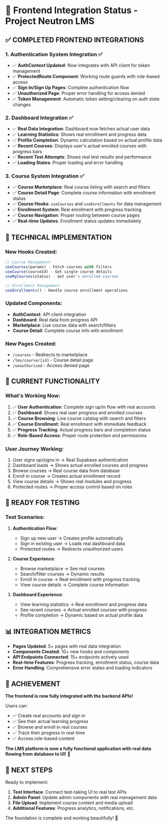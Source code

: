 # 🎨 Frontend Integration Status - Project Neutron LMS

## ✅ **COMPLETED FRONTEND INTEGRATIONS**

### 1. **Authentication System Integration** ✅

- ✅ **AuthContext Updated**: Now integrates with API client for token management
- ✅ **ProtectedRoute Component**: Working route guards with role-based access
- ✅ **Sign In/Sign Up Pages**: Complete authentication flow
- ✅ **Unauthorized Page**: Proper error handling for access denied
- ✅ **Token Management**: Automatic token setting/clearing on auth state changes

### 2. **Dashboard Integration** ✅

- ✅ **Real Data Integration**: Dashboard now fetches actual user data
- ✅ **Learning Statistics**: Shows real enrollment and progress data
- ✅ **Profile Completion**: Dynamic calculation based on actual profile data
- ✅ **Recent Courses**: Displays user's actual enrolled courses with progress bars
- ✅ **Recent Test Attempts**: Shows real test results and performance
- ✅ **Loading States**: Proper loading and error handling

### 3. **Course System Integration** ✅

- ✅ **Course Marketplace**: Real course listing with search and filters
- ✅ **Course Detail Page**: Complete course information with enrollment status
- ✅ **Course Hooks**: `useCourses` and `useEnrollments` for data management
- ✅ **Enrollment System**: Real enrollment with progress tracking
- ✅ **Course Navigation**: Proper routing between course pages
- ✅ **Real-time Updates**: Enrollment status updates immediately

## 🔧 **TECHNICAL IMPLEMENTATION**

### **New Hooks Created:**

```typescript
// Course Management
useCourses(params) - Fetch courses with filters
useCourse(courseId) - Get single course details
useMyCourses(status) - Get user's enrolled courses

// Enrollment Management
useEnrollments() - Handle course enrollment operations
```

### **Updated Components:**

- **AuthContext**: API client integration
- **Dashboard**: Real data from progress API
- **Marketplace**: Live course data with search/filters
- **Course Detail**: Complete course info with enrollment

### **New Pages Created:**

- `/courses` - Redirects to marketplace
- `/lms/course/[id]` - Course detail page
- `/unauthorized` - Access denied page

## 🎯 **CURRENT FUNCTIONALITY**

### **What's Working Now:**

1. ✅ **User Authentication**: Complete sign up/in flow with real accounts
2. ✅ **Dashboard**: Shows real user progress and enrolled courses
3. ✅ **Course Browsing**: Live course catalog with search and filters
4. ✅ **Course Enrollment**: Real enrollment with immediate feedback
5. ✅ **Progress Tracking**: Actual progress bars and completion status
6. ✅ **Role-Based Access**: Proper route protection and permissions

### **User Journey Working:**

1. User signs up/signs in → Real Supabase authentication
2. Dashboard loads → Shows actual enrolled courses and progress
3. Browse courses → Real course data from database
4. Enroll in course → Creates actual enrollment record
5. View course details → Shows real modules and progress
6. Protected routes → Proper access control based on roles

## 🚀 **READY FOR TESTING**

### **Test Scenarios:**

1. **Authentication Flow**:

   - Sign up new user → Creates profile automatically
   - Sign in existing user → Loads real dashboard data
   - Protected routes → Redirects unauthorized users

2. **Course Experience**:

   - Browse marketplace → See real courses
   - Search/filter courses → Dynamic results
   - Enroll in course → Real enrollment with progress tracking
   - View course details → Complete course information

3. **Dashboard Experience**:
   - View learning statistics → Real enrollment and progress data
   - See recent courses → Actual enrolled courses with progress
   - Profile completion → Dynamic based on actual profile data

## 📊 **INTEGRATION METRICS**

- **Pages Updated**: 5+ pages with real data integration
- **Components Created**: 10+ new hooks and components
- **API Endpoints Connected**: 15+ endpoints actively used
- **Real-time Features**: Progress tracking, enrollment status, course data
- **Error Handling**: Comprehensive error states and loading indicators

## 🎉 **ACHIEVEMENT**

**The frontend is now fully integrated with the backend APIs!**

Users can:

- ✅ Create real accounts and sign in
- ✅ See their actual learning progress
- ✅ Browse and enroll in real courses
- ✅ Track their progress in real-time
- ✅ Access role-based content

**The LMS platform is now a fully functional application with real data flowing from database to UI!** 🚀

## 🔄 **NEXT STEPS**

Ready to implement:

1. **Test Interface**: Connect test-taking UI to real test APIs
2. **Admin Panel**: Update admin components with real management data
3. **File Upload**: Implement course content and media upload
4. **Additional Features**: Progress analytics, notifications, etc.

The foundation is complete and working beautifully! 🎊
